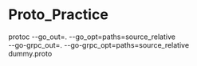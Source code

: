 # Proto_Practice

protoc --go_out=. --go_opt=paths=source_relative \
    --go-grpc_out=. --go-grpc_opt=paths=source_relative \
    dummy.proto

